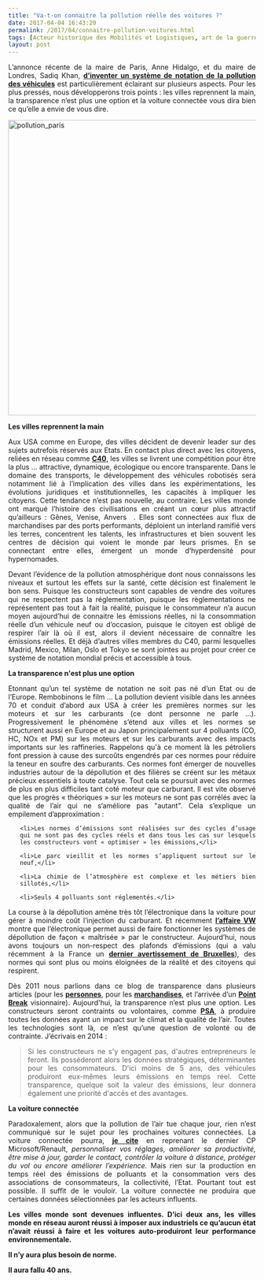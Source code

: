```yaml
---
title: "Va-t-on connaitre la pollution réelle des voitures ?"
date: 2017-04-04 16:43:20
permalink: /2017/04/connaitre-pollution-voitures.html
tags: [Acteur historique des Mobilités et Logistiques, art de la guerre, cité, citoyen, collectivité, congestion, données réelles, externalité, fiscalité, guide d'achat, Non classé, qualité de l'air, Que sait-on de nos mobilités ?]
layout: post
---
```


<p style="text-align: justify;">L’annonce récente de la maire de Paris, Anne Hidalgo, et du maire de Londres, Sadiq Khan, <strong><a href="http://www.paris.fr/actualites/pollution-de-l-air-paris-londres-et-seoul-vont-creer-un-systeme-de-notation-des-vehicules-4684" target="_blank">d’inventer un système de notation de la pollution des véhicules</a></strong> est particulièrement éclairant sur plusieurs aspects. Pour les plus pressés, nous développerons trois points : les villes reprennent la main, la transparence n’est plus une option et la voiture connectée vous dira bien ce qu’elle a envie de vous dire.</p>

<p style="text-align: justify;"><a href="https://gabrielplassat.github.io/transportsdufutur/wp-content/uploads/sites/6/2017/04/pollution_paris.jpg" rel="attachment wp-att-4823"><img class="aligncenter wp-image-4823 size-full" src="https://gabrielplassat.github.io/transportsdufutur/wp-content/uploads/sites/6/2017/04/pollution_paris.jpg" alt="pollution_paris" width="941" height="600" /></a></p>

<p style="text-align: justify;"><!--more--></p>

<p style="text-align: justify;"><strong>Les villes reprennent la main

</strong></p>

<p style="text-align: justify;">Aux USA comme en Europe, des villes décident de devenir leader sur des sujets autrefois réservés aux Etats. En contact plus direct avec les citoyens, reliées en réseau comme <strong><a href="c40.org" target="_blank">C40</a></strong>, les villes se livrent une compétition pour être la plus … attractive, dynamique, écologique ou encore transparente. Dans le domaine des transports, le développement des véhicules robotisés sera notamment lié à l’implication des villes dans les expérimentations, les évolutions juridiques et institutionnelles, les capacités à impliquer les citoyens. Cette tendance n’est pas nouvelle, au contraire. Les villes monde ont marqué l’histoire des civilisations en créant un cœur plus attractif qu’ailleurs : Gênes, Venise, Anvers  . Elles sont connectées aux flux de marchandises par des ports performants, déploient un interland ramifié vers les terres, concentrent les talents, les infrastructures et bien souvent les centres de décision qui voient le monde par leurs prismes. En se connectant entre elles, émergent un monde d’hyperdensité pour hypernomades.</p>

<p style="text-align: justify;">Devant l’évidence de la pollution atmosphérique dont nous connaissons les niveaux et surtout les effets sur la santé, cette décision est finalement le bon sens. Puisque les constructeurs sont capables de vendre des voitures qui ne respectent pas la réglementation, puisque les règlementations ne représentent pas tout à fait la réalité, puisque le consommateur n’a aucun moyen aujourd’hui de connaitre les émissions réelles, ni la consommation réelle d’un véhicule neuf ou d’occasion, puisque le citoyen est obligé de respirer l’air là où il est, alors il devient nécessaire de connaître les émissions réelles. Et déjà d’autres villes membres du C40, parmi lesquelles Madrid, Mexico, Milan, Oslo et Tokyo se sont jointes au projet pour créer ce système de notation mondial précis et accessible à tous.</p>

<p style="text-align: justify;"><strong>La transparence n'est plus une option

</strong></p>

<p style="text-align: justify;">Etonnant qu’un tel système de notation ne soit pas né d’un Etat ou de l’Europe. Rembobinons le film … La pollution devient visible dans les années 70 et conduit d’abord aux USA à créer les premières normes sur les moteurs et sur les carburants (ce dont personne ne parle …). Progressivement le phénomène s’étend aux villes et les normes se structurent aussi en Europe et au Japon principalement sur 4 polluants (CO, HC, NOx et PM) sur les moteurs et sur les carburants avec des impacts importants sur les raffineries. Rappelons qu'à ce moment là les pétroliers font pression à cause des surcoûts engendrés par ces normes pour réduire la teneur en soufre des carburants. Ces normes font émerger de nouvelles industries autour de la dépollution et des filières se créent sur les métaux précieux essentiels à toute catalyse. Tout cela se poursuit avec des normes de plus en plus difficiles tant coté moteur que carburant. Il est vite observé que les progrès « théoriques » sur les moteurs ne sont pas corrélés avec la qualité de l’air qui ne s’améliore pas "autant". Cela s’explique un empilement d’approximation :</p>



<ul style="text-align: justify;">

	<li>Les normes d’émissions sont réalisées sur des cycles d’usage qui ne sont pas des cycles réels et dans tous les cas sur lesquels les constructeurs vont « optimiser » les émissions,</li>

	<li>Le parc vieillit et les normes s’appliquent surtout sur le neuf,</li>

	<li>La chimie de l’atmosphère est complexe et les métiers bien sillotés,</li>

	<li>Seuls 4 polluants sont réglementés.</li>

</ul>

<p style="text-align: justify;">La course à la dépollution amène très tôt l’électronique dans la voiture pour gérer à moindre coût l’injection du carburant. Et récemment <strong><a href="https://gabrielplassat.github.io/transportsdufutur/2015/09/beau-bon-vrai.html?hilite=%22transparence%22" target="_blank">l’affaire VW</a></strong> montre que l’électronique permet aussi de faire fonctionner les systèmes de dépollution de façon « maîtrisée » par le constructeur. Aujourd’hui, nous avons toujours un non-respect des plafonds d’émissions (qui a valu récemment à la France un <strong><a href="https://www.actu-environnement.com/ae/news/air-pollution-dioxyde-azote-NO2-avertissement-Commission-France-28465.php4" target="_blank">dernier avertissement de Bruxelles</a></strong>), des normes qui sont plus ou moins éloignées de la réalité et des citoyens qui respirent.</p>

<p style="text-align: justify;">Dès 2011 nous parlions dans ce blog de transparence dans plusieurs articles (pour les <strong><a href="https://gabrielplassat.github.io/transportsdufutur/2011/11/connaitre-les-emissions-reelles-polluants-et-co2-dun-vehicule-vers-la-transparence-totale.html?hilite=%22transparence%22" target="_blank">personnes</a></strong>, pour les <strong><a href="https://gabrielplassat.github.io/transportsdufutur/2011/09/la-transparence-logistique-et-lassistant-personnel-de-consommation.html?hilite=%22transparence%22" target="_blank">marchandises</a></strong>, et l’arrivée d’un <strong><a href="https://gabrielplassat.github.io/transportsdufutur/2014/09/point-break.html?hilite=%22transparence%22">Point Break</a></strong> visionnaire). Aujourd'hui, la transparence n’est plus une option. Les constructeurs seront contraints ou volontaires, comme <strong><a href="http://media.groupe-psa.com/fr/communiqu%C3%A9s-de-presse/groupe/le-groupe-psa-publie-consos-usage-reel" target="_blank">PSA</a></strong>, à produire toutes les données ayant un impact sur le climat et la qualité de l’air. Toutes les technologies sont là, ce n’est qu’une question de volonté ou de contrainte. J’écrivais en 2014 :</p>



<blockquote>

<p style="text-align: justify;">Si les constructeurs ne s'y engagent pas, d'autres entrepreneurs le feront. Ils posséderont alors les données stratégiques, déterminantes pour les consommateurs. D'ici moins de 5 ans, des véhicules produiront eux-mêmes leurs émissions en temps réel. Cette transparence, quelque soit la valeur des émissions, leur donnera également une priorité d'accès et des avantages.</p>

</blockquote>

<p style="text-align: justify;"><strong>La voiture connectée</strong></p>

<p style="text-align: justify;">Paradoxalement, alors que la pollution de l’air tue chaque jour, rien n’est communiqué sur le sujet pour les prochaines voitures connectées. La voiture connectée pourra, <strong><a href="https://news.microsoft.com/fr-fr/2016/09/26/renault-nissan-microsoft-sallient-preparer-lavenir-de-conduite-connectee/#sm.0001m10qybrnqdzyue629li5swop3" target="_blank">je cite</a></strong> en reprenant le dernier CP Microsoft/Renault, <em>personnaliser vos réglages, améliorer sa productivité, être mise à jour, garder le contact, contrôler la voiture à distance, protéger du vol ou encore améliorer l’expérience</em>. Mais rien sur la production en temps réel des émissions de polluants et la consommation vers des associations de consommateurs, la collectivité, l’Etat. Pourtant tout est possible. Il suffit de le vouloir. La voiture connectée ne produira que certaines données sélectionnées par les acteurs influents.</p>

<p style="text-align: justify;"><strong>Les villes monde sont devenues influentes. </strong><strong>D’ici deux ans, les villes monde en réseau auront réussi à imposer aux industriels ce qu’aucun état n’avait réussi à faire et les voitures auto-produiront leur performance environnementale. </strong></p>

<p style="text-align: justify;"><strong>Il n’y aura plus besoin de norme. </strong></p>

<p style="text-align: justify;"><strong>Il aura fallu 40 ans.</strong></p>
